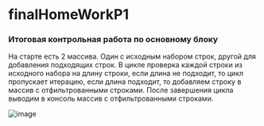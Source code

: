# finalHomeWorkP1
### Итоговая контрольная работа по основному блоку

На старте есть 2 массива. Один с исходным набором строк, другой для добавления подходящих строк. В цикле проверка каждой строки из исходного набора на длину строки, если длина не подходит, то цикл пропускает итерацию, если длина подходит, то добавляем строку в массив с отфильтрованными строками. После завершения цикла выводим в консоль массив с отфильтрованными строками.

![image](https://github.com/StepNaYa777/finalHomeWorkP1/assets/125390862/41b42177-a3e5-4688-9e7b-e15cc88ea553)
